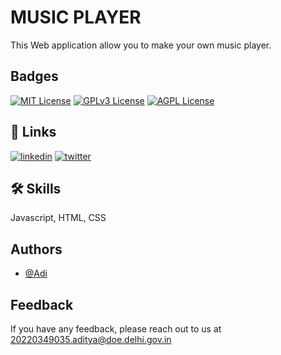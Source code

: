 
# MUSIC PLAYER

This Web application allow you to make your own music player. 


## Badges


[![MIT License](https://img.shields.io/badge/License-MIT-green.svg)](https://choosealicense.com/licenses/mit/)
[![GPLv3 License](https://img.shields.io/badge/License-GPL%20v3-yellow.svg)](https://opensource.org/licenses/)
[![AGPL License](https://img.shields.io/badge/license-AGPL-blue.svg)](http://www.gnu.org/licenses/agpl-3.0)


## 🔗 Links

[![linkedin](https://img.shields.io/badge/linkedin-0A66C2?style=for-the-badge&logo=linkedin&logoColor=white)](https://www.linkedin.com/mrvidhyakji)
[![twitter](https://img.shields.io/badge/twitter-1DA1F2?style=for-the-badge&logo=twitter&logoColor=white)](https://x.com/immortaladit)


## 🛠 Skills
Javascript, HTML, CSS


## Authors

- [@Adi](https://www.github.com/immortaladi)
## Feedback

If you have any feedback, please reach out to us at 20220349035.aditya@doe.delhi.gov.in

